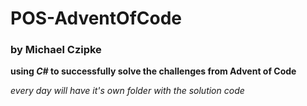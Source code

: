 # POS-AdventOfCode
### by Michael Czipke
**using _C#_ to successfully solve the challenges from Advent of Code** 

_every day will have it's own folder with the solution code_
